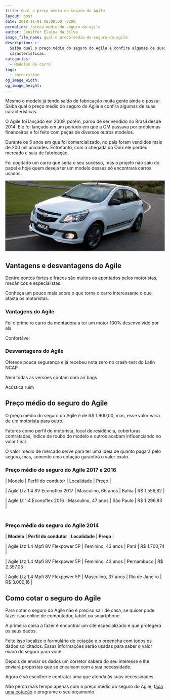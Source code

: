 ```yaml
---
title: Qual o preço médio do seguro do Agile
layout: post
date: 2018-11-01 08:00:00 -0200
permalink: /preco-medio-do-seguro-do-agile
author: Jeniffer Elaina da Silva
image_file_name: qual-o preco-medio-do-seguro-do-agile
description: >-
  Saiba qual o preço médio do seguro do Agile e confira algumas de suas
  características.
categories:
  - Modelos de carro
tags:
  - cornerstone
og_image_width:
og_image_height:
---
```


Mesmo o modelo já tendo saído de fabricação muita gente ainda o possui. Saiba qual o preço médio do seguro do Agile e confira algumas de suas características.

O Agile foi lançado em 2009, porém, parou de ser vendido no Brasil desde 2014. Ele foi lançado em um período em que a GM passava por problemas financeiros e foi feito com peças de diversos outros modelos.

Durante os 5 anos em que foi comercializado, no país foram vendidos mais de 200 mil unidades. Entretanto, com a chegada do Ônix ele perdeu mercado e saiu de fabricação.

Foi cogitado um carro que seria o seu sucesso, mas o projeto não saiu do papel e hoje quem deseja ter um modelo desses só encontrará carros usados.

![Qual o preço médio do seguro do Agile](/uploads/qual-o-preco-medio-do-seguro-do-agile.jpg "Qual o preço médio do seguro do Agile")

## Vantagens e desvantagens do Agile

Dentre pontos fortes e fracos são muitos os apontados pelos motoristas, mecânicos e especialistas.

Conheça um pouco mais sobre o que torna o carro interessante o que afasta os motoristas.

### Vantagens do Agile

Foi o primeiro carro da montadora a ter um motor 100% desenvolvido por ela

Confortável

### Desvantagens do Agile

Oferece pouca segurança e já recebeu nota zero no crash-test do Latin NCAP

Nem todas as versões contam com air bags

Acústica ruim

## Preço médio do seguro do Agile

O preço médio do seguro do Agile é de R$ 1.900,00, mas, esse valor varia de um motorista para outro.

Fatores como perfil do motorista, local de residência, coberturas contratadas, índice de roubo do modelo e outros acabam influenciando no valor final.

O valor médio de mercado serve para ter uma ideia de quanto pagará pelo seguro, mas, somente uma cotação garantirá o valor exato.

### Preço médio do seguro do Agile 2017 e 2016

| Modelo       | Perfil do condutor       | Localidade       | Preço |

| Agile Ltz 1.4 8V Econoflex 2017       | Masculino, 66 anos       | Bahia       | R$ 1.556,82 |

| Agile Lt 1.4 Econoflex 2016       | Masculino, 47 anos       | São Paulo       | R$ 1.296,83 |

### <br>Preço médio do seguro do Agile 2014

| **Modelo**       | **Perfil do condutor**       | **Localidade**       | **Preço** |

| Agile Ltz 1.4 Mpfi 8V Flexpower 5P       | Feminino, 43 anos       | Pará       | R$ 1.700,74 |

| Agile Ltz 1.4 Mpfi 8V Flexpower 5P       | Feminino, 43 anos       | Pernambuco       | R$ 2.357,05 |

| Agile Ltz 1.4 Mpfi 8V Flexpower 5P       | Masculino, 37 anos       | Rio de Janeiro       | R$ 3.000,16 |

## Como cotar o seguro do Agile

Para cotar o seguro do Agile não é preciso sair de casa, se quiser pode fazer isso online de computador, tablet ou smartphone.

A primeira coisa a fazer é encontrar um site especializado e que protegerá os seus dados.

Feito isso localize o formulário de cotação e o preencha com todos os dados solicitados. Essas informações serão usadas para saber o valor exaro do seguro para você.

Depois de enviar os dados um corretor saberá do seu interesse e lhe enviará propostas que se encaixam com a sua necessidade.

Agora é só escolher e contratar uma que atenda às suas necessidades.

Não perca mais tempo apenas com o preço médio do seguro do Agile, f[aça uma cotação](https://www.segurodeautomovel.org/cotacao-online-seguro-auto) e programe o seu orçamento.